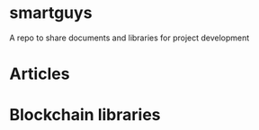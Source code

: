 # smartguys
A repo to share documents and libraries for project development

#  Articles

# Blockchain libraries
